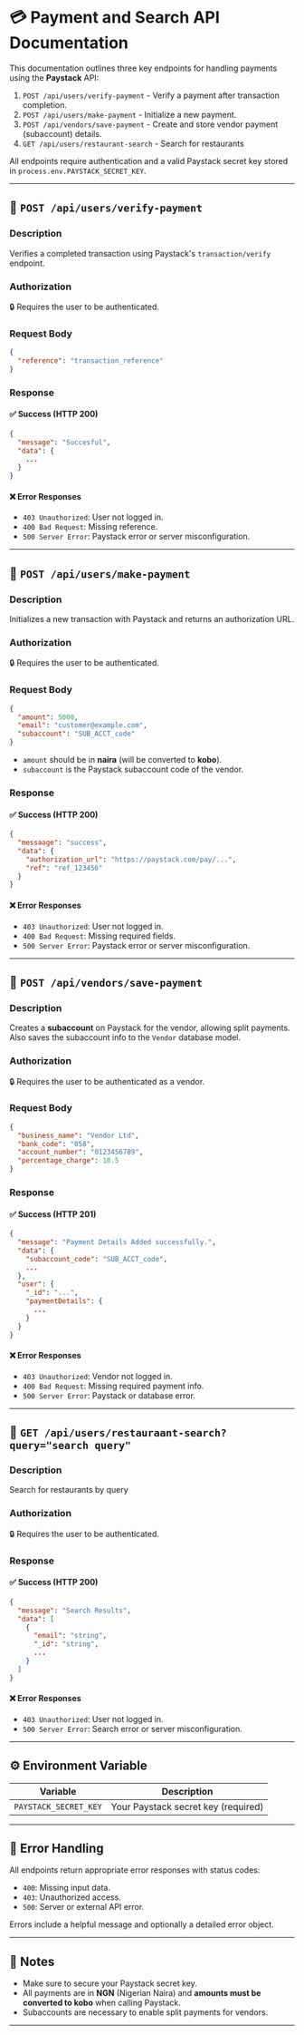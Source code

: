 # 💳 Payment and Search API Documentation

This documentation outlines three key endpoints for handling payments using the **Paystack** API:

1. `POST /api/users/verify-payment` - Verify a payment after transaction completion.
2. `POST /api/users/make-payment` - Initialize a new payment.
3. `POST /api/vendors/save-payment` - Create and store vendor payment (subaccount) details.
4. `GET /api/users/restaurant-search` - Search for restaurants

All endpoints require authentication and a valid Paystack secret key stored in `process.env.PAYSTACK_SECRET_KEY`.

---

## 📌 `POST /api/users/verify-payment`

### Description
Verifies a completed transaction using Paystack's `transaction/verify` endpoint.

### Authorization
🔒 Requires the user to be authenticated.

### Request Body
```json
{
  "reference": "transaction_reference"
}
```

### Response
#### ✅ Success (HTTP 200)
```json
{
  "message": "Succesful",
  "data": {
    ...
  }
}
```

#### ❌ Error Responses
- `403 Unauthorized`: User not logged in.
- `400 Bad Request`: Missing reference.
- `500 Server Error`: Paystack error or server misconfiguration.


---

## 📌 `POST /api/users/make-payment`

### Description
Initializes a new transaction with Paystack and returns an authorization URL.

### Authorization
🔒 Requires the user to be authenticated.

### Request Body
```json
{
  "amount": 5000,
  "email": "customer@example.com",
  "subaccount": "SUB_ACCT_code"
}
```

- `amount` should be in **naira** (will be converted to **kobo**).
- `subaccount` is the Paystack subaccount code of the vendor.

### Response
#### ✅ Success (HTTP 200)
```json
{
  "messaage": "success",
  "data": {
    "authorization_url": "https://paystack.com/pay/...",
    "ref": "ref_123456"
  }
}
```

#### ❌ Error Responses
- `403 Unauthorized`: User not logged in.
- `400 Bad Request`: Missing required fields.
- `500 Server Error`: Paystack error or server misconfiguration.


---

## 📌 `POST /api/vendors/save-payment`

### Description
Creates a **subaccount** on Paystack for the vendor, allowing split payments. Also saves the subaccount info to the `Vendor` database model.

### Authorization
🔒 Requires the user to be authenticated as a vendor.

### Request Body
```json
{
  "business_name": "Vendor Ltd",
  "bank_code": "058",
  "account_number": "0123456789",
  "percentage_charge": 10.5
}
```

### Response
#### ✅ Success (HTTP 201)
```json
{
  "message": "Payment Details Added successfully.",
  "data": {
    "subaccount_code": "SUB_ACCT_code",
    ...
  },
  "user": {
    "_id": "...",
    "paymentDetails": {
      ...
    }
  }
}
```

#### ❌ Error Responses
- `403 Unauthorized`: Vendor not logged in.
- `400 Bad Request`: Missing required payment info.
- `500 Server Error`: Paystack or database error.


---

## 📌 `GET /api/users/restauraant-search?query="search query"`

### Description
Search for restaurants by query

### Authorization
🔒 Requires the user to be authenticated.


### Response
#### ✅ Success (HTTP 200)
```json
{
  "message": "Search Results",
  "data": [
    {
      "email": "string",
      "_id": "string",
      ...
    }
  ]
}
```

#### ❌ Error Responses
- `403 Unauthorized`: User not logged in.
- `500 Server Error`: Search error or server misconfiguration.


---

## ⚙️ Environment Variable

| Variable                | Description                          |
|-------------------------|--------------------------------------|
| `PAYSTACK_SECRET_KEY`   | Your Paystack secret key (required)  |

---

## 🛑 Error Handling

All endpoints return appropriate error responses with status codes:
- `400`: Missing input data.
- `403`: Unauthorized access.
- `500`: Server or external API error.

Errors include a helpful message and optionally a detailed error object.

---

## 📝 Notes
- Make sure to secure your Paystack secret key.
- All payments are in **NGN** (Nigerian Naira) and **amounts must be converted to kobo** when calling Paystack.
- Subaccounts are necessary to enable split payments for vendors.

---